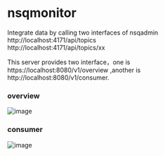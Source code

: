 # nsqmonitor
Integrate data by calling two interfaces of nsqadmin   
http://localhost:4171/api/topics   
http://localhost:4171/api/topics/xx   

This server provides two interface，one is https://localhost:8080/v1/overview ,another is http://localhost:8080/v1/consumer.
### overview
![image](http://github.com/langzi-zmg/nsqmonitor/master/images/overview.jpg)
### consumer
![image](http://github.com/langzi-zmg/nsqmonitor/master/images/consumer.jpg)

